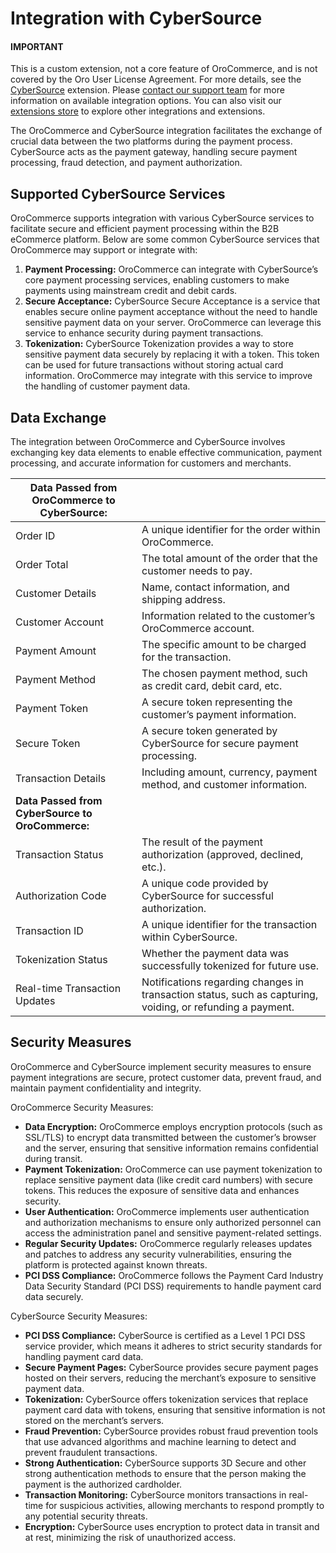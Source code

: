 <a id="integrations-payment-cybersource"></a>

# Integration with CyberSource

#### IMPORTANT
This is a custom extension, not a core feature of OroCommerce, and is not covered by the Oro User License Agreement. For more details, see the <a href="https://extensions.oroinc.com/orocommerce/extension/cybersource-orocommerce-integration/" target="_blank">CyberSource</a> extension. Please <a href="https://oroinc.com/contact-us/" target="_blank">contact our support team</a> for more information on available integration options. You can also visit our <a href="https://extensions.oroinc.com/" target="_blank">extensions store</a> to explore other integrations and extensions.

The OroCommerce and CyberSource integration facilitates the exchange of crucial data between the two platforms during the payment process. CyberSource acts as the payment gateway, handling secure payment processing, fraud detection, and payment authorization.

## Supported CyberSource Services

OroCommerce supports integration with various CyberSource services to facilitate secure and efficient payment processing within the B2B eCommerce platform. Below are some common CyberSource services that OroCommerce may support or integrate with:

1. **Payment Processing:** OroCommerce can integrate with CyberSource’s core payment processing services, enabling customers to make payments using mainstream credit and debit cards.
2. **Secure Acceptance:** CyberSource Secure Acceptance is a service that enables secure online payment acceptance without the need to handle sensitive payment data on your server. OroCommerce can leverage this service to enhance security during payment transactions.
3. **Tokenization:** CyberSource Tokenization provides a way to store sensitive payment data securely by replacing it with a token. This token can be used for future transactions without storing actual card information. OroCommerce may integrate with this service to improve the handling of customer payment data.

## Data Exchange

The integration between OroCommerce and CyberSource involves exchanging key data elements to enable effective communication, payment processing, and accurate information for customers and merchants.

| **Data Passed from OroCommerce to CyberSource:**   |                                                                                                            |
|----------------------------------------------------|------------------------------------------------------------------------------------------------------------|
| Order ID                                           | A unique identifier for the order within OroCommerce.                                                      |
| Order Total                                        | The total amount of the order that the customer needs to pay.                                              |
| Customer Details                                   | Name, contact information, and shipping address.                                                           |
| Customer Account                                   | Information related to the customer’s OroCommerce account.                                                 |
| Payment Amount                                     | The specific amount to be charged for the transaction.                                                     |
| Payment Method                                     | The chosen payment method, such as credit card, debit card, etc.                                           |
| Payment Token                                      | A secure token representing the customer’s payment information.                                            |
| Secure Token                                       | A secure token generated by CyberSource for secure payment processing.                                     |
| Transaction Details                                | Including amount, currency, payment method, and customer information.                                      |
| **Data Passed from CyberSource to OroCommerce:**   |                                                                                                            |
| Transaction Status                                 | The result of the payment authorization (approved, declined, etc.).                                        |
| Authorization Code                                 | A unique code provided by CyberSource for successful authorization.                                        |
| Transaction ID                                     | A unique identifier for the transaction within CyberSource.                                                |
| Tokenization Status                                | Whether the payment data was successfully tokenized for future use.                                        |
| Real-time Transaction Updates                      | Notifications regarding changes in transaction status, such as capturing, voiding, or refunding a payment. |

## Security Measures

OroCommerce and CyberSource implement security measures to ensure payment integrations are secure, protect customer data, prevent fraud, and maintain payment confidentiality and integrity.

OroCommerce Security Measures:

* **Data Encryption:** OroCommerce employs encryption protocols (such as SSL/TLS) to encrypt data transmitted between the customer’s browser and the server, ensuring that sensitive information remains confidential during transit.
* **Payment Tokenization:** OroCommerce can use payment tokenization to replace sensitive payment data (like credit card numbers) with secure tokens. This reduces the exposure of sensitive data and enhances security.
* **User Authentication:** OroCommerce implements user authentication and authorization mechanisms to ensure only authorized personnel can access the administration panel and sensitive payment-related settings.
* **Regular Security Updates:** OroCommerce regularly releases updates and patches to address any security vulnerabilities, ensuring the platform is protected against known threats.
* **PCI DSS Compliance:** OroCommerce follows the Payment Card Industry Data Security Standard (PCI DSS) requirements to handle payment card data securely.

CyberSource Security Measures:

* **PCI DSS Compliance:** CyberSource is certified as a Level 1 PCI DSS service provider, which means it adheres to strict security standards for handling payment card data.
* **Secure Payment Pages:** CyberSource provides secure payment pages hosted on their servers, reducing the merchant’s exposure to sensitive payment data.
* **Tokenization:** CyberSource offers tokenization services that replace payment card data with tokens, ensuring that sensitive information is not stored on the merchant’s servers.
* **Fraud Prevention:** CyberSource provides robust fraud prevention tools that use advanced algorithms and machine learning to detect and prevent fraudulent transactions.
* **Strong Authentication:** CyberSource supports 3D Secure and other strong authentication methods to ensure that the person making the payment is the authorized cardholder.
* **Transaction Monitoring:** CyberSource monitors transactions in real-time for suspicious activities, allowing merchants to respond promptly to any potential security threats.
* **Encryption:** CyberSource uses encryption to protect data in transit and at rest, minimizing the risk of unauthorized access.
